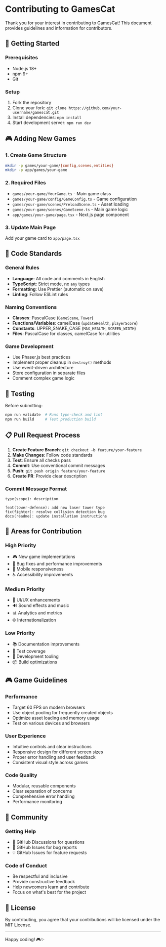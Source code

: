 # Contributing to GamesCat

Thank you for your interest in contributing to GamesCat! This document provides guidelines and information for contributors.

## 🚀 Getting Started

### Prerequisites
- Node.js 18+
- npm 9+
- Git

### Setup
1. Fork the repository
2. Clone your fork: `git clone https://github.com/your-username/gamescat.git`
3. Install dependencies: `npm install`
4. Start development server: `npm run dev`

## 🎮 Adding New Games

### 1. Create Game Structure
```bash
mkdir -p games/your-game/{config,scenes,entities}
mkdir -p app/games/your-game
```

### 2. Required Files
- `games/your-game/YourGame.ts` - Main game class
- `games/your-game/config/GameConfig.ts` - Game configuration
- `games/your-game/scenes/PreloadScene.ts` - Asset loading
- `games/your-game/scenes/GameScene.ts` - Main game logic
- `app/games/your-game/page.tsx` - Next.js page component

### 3. Update Main Page
Add your game card to `app/page.tsx`

## 📝 Code Standards

### General Rules
- **Language**: All code and comments in English
- **TypeScript**: Strict mode, no `any` types
- **Formatting**: Use Prettier (automatic on save)
- **Linting**: Follow ESLint rules

### Naming Conventions
- **Classes**: PascalCase (`GameScene`, `Tower`)
- **Functions/Variables**: camelCase (`updateHealth`, `playerScore`)
- **Constants**: UPPER_SNAKE_CASE (`MAX_HEALTH`, `SCREEN_WIDTH`)
- **Files**: PascalCase for classes, camelCase for utilities

### Game Development
- Use Phaser.js best practices
- Implement proper cleanup in `destroy()` methods
- Use event-driven architecture
- Store configuration in separate files
- Comment complex game logic

## 🧪 Testing

Before submitting:
```bash
npm run validate  # Runs type-check and lint
npm run build     # Test production build
```

## 📋 Pull Request Process

1. **Create Feature Branch**: `git checkout -b feature/your-feature`
2. **Make Changes**: Follow code standards
3. **Test**: Ensure all checks pass
4. **Commit**: Use conventional commit messages
5. **Push**: `git push origin feature/your-feature`
6. **Create PR**: Provide clear description

### Commit Message Format
```
type(scope): description

feat(tower-defense): add new laser tower type
fix(fighter): resolve collision detection bug
docs(readme): update installation instructions
```

## 🎯 Areas for Contribution

### High Priority
- 🎮 New game implementations
- 🐛 Bug fixes and performance improvements
- 📱 Mobile responsiveness
- ♿ Accessibility improvements

### Medium Priority
- 🎨 UI/UX enhancements
- 🔊 Sound effects and music
- 📊 Analytics and metrics
- 🌐 Internationalization

### Low Priority
- 📚 Documentation improvements
- 🧪 Test coverage
- 🔧 Development tooling
- 📦 Build optimizations

## 🎮 Game Guidelines

### Performance
- Target 60 FPS on modern browsers
- Use object pooling for frequently created objects
- Optimize asset loading and memory usage
- Test on various devices and browsers

### User Experience
- Intuitive controls and clear instructions
- Responsive design for different screen sizes
- Proper error handling and user feedback
- Consistent visual style across games

### Code Quality
- Modular, reusable components
- Clear separation of concerns
- Comprehensive error handling
- Performance monitoring

## 🤝 Community

### Getting Help
- 💬 GitHub Discussions for questions
- 🐛 GitHub Issues for bug reports
- 💡 GitHub Issues for feature requests

### Code of Conduct
- Be respectful and inclusive
- Provide constructive feedback
- Help newcomers learn and contribute
- Focus on what's best for the project

## 📄 License

By contributing, you agree that your contributions will be licensed under the MIT License.

---

Happy coding! 🎮✨
